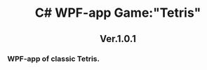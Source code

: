 <h1 align="center">C# WPF-app Game:"Tetris"</a> 
<h2 align="center">Ver.1.0.1</a> 
<h3 align="left">WPF-app of classic Tetris.
</h3>
